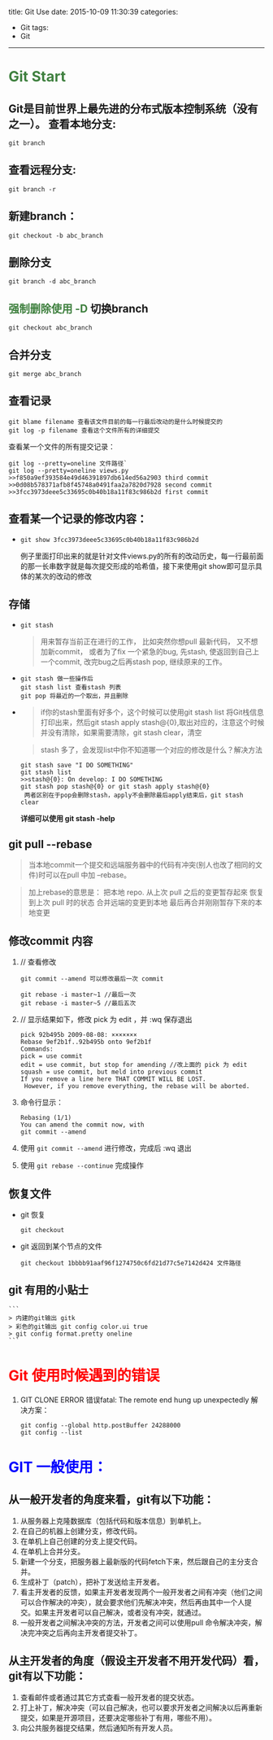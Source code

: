 title: Git Use
date: 2015-10-09 11:30:39
categories:
- Git
tags:
- Git
---


<span style="color:#408140">Git Start</span>
=================
Git是目前世界上最先进的分布式版本控制系统（没有之一）。
查看本地分支:
-----------------
```
git branch
```
查看远程分支:
-----------------
```
git branch -r
```
新建branch：
-----------------
```
git checkout -b abc_branch
```

删除分支
-----------------
```
git branch -d abc_branch
```
<span style="color:#408140;">强制删除使用 -D</span>
切换branch
-----------------
```
git checkout abc_branch
```
合并分支
-----------------
```
git merge abc_branch
```
查看记录
-----------------
```
git blame filename 查看该文件目前的每一行最后改动的是什么时候提交的
git log -p filename 查看这个文件所有的详细提交
```
查看某一个文件的所有提交记录：
```
git log --pretty=oneline 文件路径`
git log --pretty=oneline views.py
>>f850a9ef393584e49d46391897db614ed56a2903 third commit
>>0d08b578371afb8f45748a0491faa2a7820d7928 second commit
>>3fcc3973deee5c33695c0b40b18a11f83c986b2d first commit
```
查看某一个记录的修改内容：
-----------------
*
	```
	git show 3fcc3973deee5c33695c0b40b18a11f83c986b2d
	```
	例子里面打印出来的就是针对文件views.py的所有的改动历史，每一行最前面的那一长串数字就是每次提交形成的哈希值，接下来使用git show即可显示具体的某次的改动的修改

存储
-----------------
-   ```
    git stash
    ```
    > 用来暂存当前正在进行的工作， 比如突然你想pull 最新代码， 又不想加新commit， 或者为了fix 一个紧急的bug, 先stash, 使返回到自己上一个commit, 改完bug之后再stash pop, 继续原来的工作。
-   ```
    git stash 做一些操作后
    git stash list 查看stash 列表
    git pop 将最近的一个取出，并且删除
    ```
-   > if你的stash里面有好多个，这个时候可以使用git stash list 将Git栈信息打印出来，然后git stash apply stash@{0},取出对应的，注意这个时候并没有清除，如果需要清除，git stash clear，清空

    >stash 多了，会发现list中你不知道哪一个对应的修改是什么？解决方法

    ```
    git stash save "I DO SOMETHING"
    git stash list
    >>stash@{0}: On develop: I DO SOMETHING
    git stash pop stash@{0} or git stash apply stash@{0}
     两者区别在于pop会删除stash，apply不会删除最后apply结束后，git stash clear
    ```
    **详细可以使用 git stash -help**

git pull --rebase
-----------------

>当本地commit一个提交和远端服务器中的代码有冲突(别人也改了相同的文件)时可以在pull 中加 –rebase。

>加上rebase的意思是：
把本地 repo. 从上次 pull 之后的变更暂存起來
恢复到上次 pull 时的状态
合并远端的变更到本地
最后再合并刚刚暂存下來的本地变更


修改commit 内容
-----------------
1. // 查看修改
	```
	git commit --amend 可以修改最后一次 commit
	```

	```
	git rebase -i master~1 //最后一次
	git rebase -i master~5 //最后五次
	```
2. // 显示结果如下，修改 pick 为 edit ，并 :wq 保存退出
	```
	pick 92b495b 2009-08-08: ×××××××
	Rebase 9ef2b1f..92b495b onto 9ef2b1f
	Commands:
	pick = use commit
	edit = use commit, but stop for amending //改上面的 pick 为 edit
	squash = use commit, but meld into previous commit
	If you remove a line here THAT COMMIT WILL BE LOST.
	 However, if you remove everything, the rebase will be aborted.
	```
3. 命令行显示：

	```
	Rebasing (1/1)
	You can amend the commit now, with
	git commit --amend
	```
4. 使用 `git commit --amend` 进行修改，完成后 :wq 退出
5. 使用 `git rebase --continue` 完成操作

恢复文件
-----------------
- git 恢复		
	```
	git checkout
	```
- git 返回到某个节点的文件
	
	```
	git checkout 1bbbb91aaf96f1274750c6fd21d77c5e7142d424 文件路径
	```

git 有用的小贴士
-----------------

	```
	> 内建的git输出 gitk
	> 彩色的git输出 git config color.ui true
	> git config format.pretty oneline
	```

<span style="color:red;">Git 使用时候遇到的错误</span>
=================
1. GIT CLONE ERROR
错误fatal: The remote end hung up unexpectedly
解决方案：
	```
	git config --global http.postBuffer 24288000
	git config --list
	```

<span style="color:blue;">GIT 一般使用：</span>
=================

从一般开发者的角度来看，git有以下功能：
-----------------
1. 从服务器上克隆数据库（包括代码和版本信息）到单机上。
2. 在自己的机器上创建分支，修改代码。
3. 在单机上自己创建的分支上提交代码。
4. 在单机上合并分支。
5. 新建一个分支，把服务器上最新版的代码fetch下来，然后跟自己的主分支合并。
6. 生成补丁（patch），把补丁发送给主开发者。
7. 看主开发者的反馈，如果主开发者发现两个一般开发者之间有冲突（他们之间可以合作解决的冲突），就会要求他们先解决冲突，然后再由其中一个人提交。如果主开发者可以自己解决，或者没有冲突，就通过。
8. 一般开发者之间解决冲突的方法，开发者之间可以使用pull 命令解决冲突，解决完冲突之后再向主开发者提交补丁。

从主开发者的角度（假设主开发者不用开发代码）看，git有以下功能：
-----------------
1. 查看邮件或者通过其它方式查看一般开发者的提交状态。
2. 打上补丁，解决冲突（可以自己解决，也可以要求开发者之间解决以后再重新提交，如果是开源项目，还要决定哪些补丁有用，哪些不用）。
3. 向公共服务器提交结果，然后通知所有开发人员。